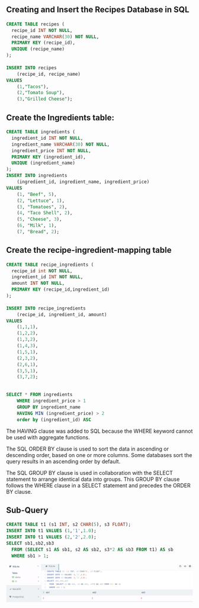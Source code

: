## Creating and Insert the Recipes Database in SQL

``` SQL
CREATE TABLE recipes (
  recipe_id INT NOT NULL,
  recipe_name VARCHAR(30) NOT NULL,
  PRIMARY KEY (recipe_id),
  UNIQUE (recipe_name)
);

INSERT INTO recipes 
    (recipe_id, recipe_name) 
VALUES 
    (1,"Tacos"),
    (2,"Tomato Soup"),
    (3,"Grilled Cheese");
```

## Create the Ingredients table:

``` SQL
CREATE TABLE ingredients (
  ingredient_id INT NOT NULL, 
  ingredient_name VARCHAR(30) NOT NULL,
  ingredient_price INT NOT NULL,
  PRIMARY KEY (ingredient_id),  
  UNIQUE (ingredient_name)
);
INSERT INTO ingredients
    (ingredient_id, ingredient_name, ingredient_price)
VALUES 
    (1, "Beef", 5),
    (2, "Lettuce", 1),
    (3, "Tomatoes", 2),
    (4, "Taco Shell", 2),
    (5, "Cheese", 3),
    (6, "Milk", 1),
    (7, "Bread", 2);
```


## Create the recipe-ingredient-mapping table
``` SQL
CREATE TABLE recipe_ingredients (
  recipe_id int NOT NULL, 
  ingredient_id INT NOT NULL, 
  amount INT NOT NULL,
  PRIMARY KEY (recipe_id,ingredient_id)
);

INSERT INTO recipe_ingredients 
    (recipe_id, ingredient_id, amount)
VALUES
    (1,1,1),
    (1,2,2),
    (1,3,2),
    (1,4,3),
    (1,5,1),
    (2,3,2),
    (2,6,1),
    (3,5,1),
    (3,7,2);
```

``` SQL

SELECT * FROM ingredients
    WHERE ingredient_price > 1
    GROUP BY ingredient_name
    HAVING MIN (ingredient_price) > 2
    order by (ingredient_id) ASC

```
The HAVING clause was added to SQL because the WHERE keyword cannot be used with aggregate functions. <br />

The SQL ORDER BY clause is used to sort the data in ascending or descending order, based on one or more columns. Some databases sort the query results in an ascending order by default. <br />

The SQL GROUP BY clause is used in collaboration with the SELECT statement to arrange identical data into groups. This GROUP BY clause follows the WHERE clause in a SELECT statement and precedes the ORDER BY clause. <br />

## Sub-Query

``` SQL
CREATE TABLE t1 (s1 INT, s2 CHAR(5), s3 FLOAT);
INSERT INTO t1 VALUES (1,'1',1.0);
INSERT INTO t1 VALUES (2,'2',2.0);
SELECT sb1,sb2,sb3
  FROM (SELECT s1 AS sb1, s2 AS sb2, s3*2 AS sb3 FROM t1) AS sb
  WHERE sb1 > 1;
```
![](https://github.com/Pramodgopinathan/SQLQuestion3/blob/a90bf7377a68d40fa30683ddd15fc158802921a3/SQL%20Data.PNG)
